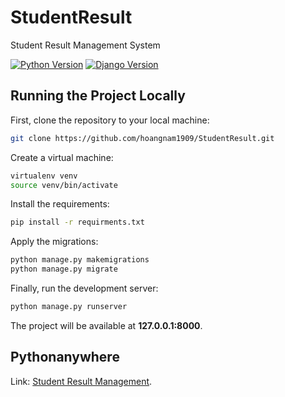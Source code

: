 # StudentResult

Student Result Management System

[![Python Version](https://img.shields.io/badge/Python-3.11-green.svg)](https://python.org)
[![Django Version](https://img.shields.io/badge/Django-4.1.7-green.svg)](https://djangoproject.com)

## Running the Project Locally

First, clone the repository to your local machine:
```bash
git clone https://github.com/hoangnam1909/StudentResult.git
```

Create a virtual machine:  
```bash
virtualenv venv  
source venv/bin/activate
```

Install the requirements:
```bash
pip install -r requirments.txt
```

Apply the migrations:
```bash
python manage.py makemigrations
python manage.py migrate
```

Finally, run the development server:
```bash
python manage.py runserver
```

The project will be available at **127.0.0.1:8000**.

## Pythonanywhere
Link: [Student Result Management](https://hoangnam1909.pythonanywhere.com/).
